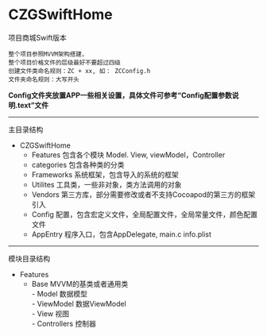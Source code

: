 # CZGSwiftHome
项目商城Swift版本

```
整个项目参照MVVM架构搭建，  
整个项目价格文件的层级最好不要超过四级  
创建文件类命名规则：ZC + xx, 如： ZCConfig.h    
文件夹命名规则：大写开头
```
  

**Config文件夹放置APP一些相关设置，具体文件可参考“Config配置参数说明.text”文件**  
****
主目录结构  
- CZGSwiftHome   
   - Features           包含各个模块 Model. View, viewModel，Controller  
   - categories         包含各种类的分类  
   - Frameworks       系统框架，包含导入的系统的框架  
   - Utilites              工具类，一些非对象，类方法调用的对象   
   - Vendors            第三方库，部分需要修改或者不支持Cocoapod的第三方的框架引入  
   - Config              配置，包含宏定义文件，全局配置文件，全局常量文件，颜色配置文件  
   - AppEntry          程序入口，包含AppDelegate, main.c info.plist  
****
模块目录结构  
 - Features  
   - Base        MVVM的基类或者通用类    
         - Model         数据模型  
         - ViewModel   数据ViewModel  
         - View           视图  
         - Controllers   控制器  
